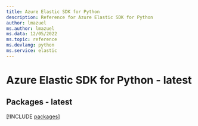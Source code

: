 ```yaml
---
title: Azure Elastic SDK for Python
description: Reference for Azure Elastic SDK for Python
author: lmazuel
ms.author: lmazuel
ms.data: 12/05/2022
ms.topic: reference
ms.devlang: python
ms.service: elastic
---
```

# Azure Elastic SDK for Python - latest
## Packages - latest
[!INCLUDE [packages](elastic-index.md)]